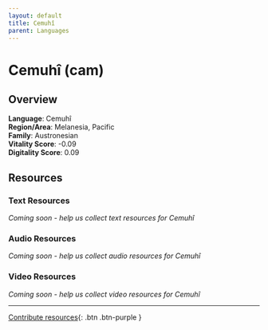 ```yaml
---
layout: default
title: Cemuhî
parent: Languages
---
```


# Cemuhî (cam)

## Overview

**Language**: Cemuhî  
**Region/Area**: Melanesia, Pacific  
**Family**: Austronesian  
**Vitality Score**: -0.09  
**Digitality Score**: 0.09  

## Resources

### Text Resources
*Coming soon - help us collect text resources for Cemuhî*

### Audio Resources
*Coming soon - help us collect audio resources for Cemuhî*

### Video Resources
*Coming soon - help us collect video resources for Cemuhî*

---

[Contribute resources](https://fairtrain.github.io/){: .btn .btn-purple }

